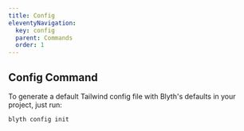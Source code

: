 ```yaml
---
title: Config
eleventyNavigation:
  key: config
  parent: Commands
  order: 1
---
```


## Config Command

To generate a default Tailwind config file with Blyth's defaults in your project, just run:

```bash
blyth config init
```
